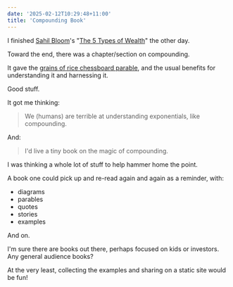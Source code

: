 ```yaml
---
date: '2025-02-12T10:29:48+11:00'
title: 'Compounding Book'
---
```


I finished [Sahil Bloom](https://x.com/SahilBloom)'s "[The 5 Types of Wealth](https://www.goodreads.com/book/show/212806718-the-5-types-of-wealth)" the other day.

Toward the end, there was a chapter/section on compounding.

It gave the [grains of rice chessboard parable](https://en.wikipedia.org/wiki/Wheat_and_chessboard_problem), and the usual benefits for understanding it and harnessing it.

Good stuff.

It got me thinking:

> We (humans) are terrible at understanding exponentials, like compounding.

And:

> I'd live a tiny book on the magic of compounding.

I was thinking a whole lot of stuff to help hammer home the point.

A book one could pick up and re-read again and again as a reminder, with:

- diagrams
- parables
- quotes
- stories
- examples

And on.

I'm sure there are books out there, perhaps focused on kids or investors. Any general audience books?

At the very least, collecting the examples and sharing on a static site would be fun!
